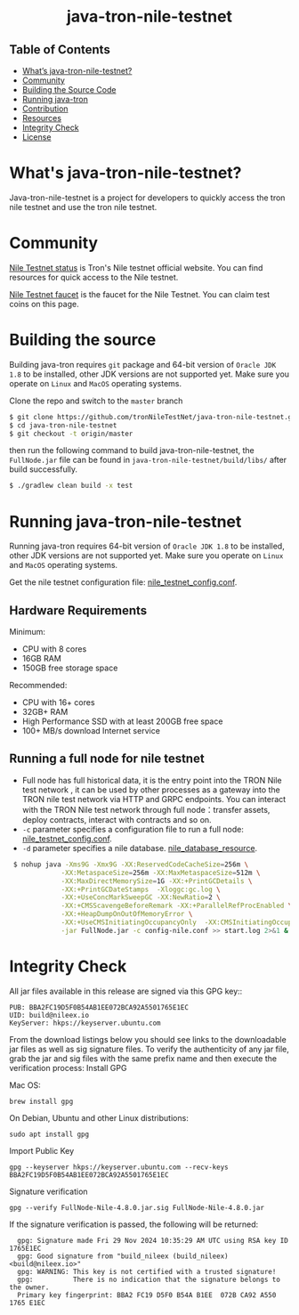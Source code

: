 <h1 align="center">
  <br>
  java-tron-nile-testnet
  <br>
</h1>


## Table of Contents

- [What’s java-tron-nile-testnet?](#whats-java-tron-nile-testnet)
- [Community](#community)
- [Building the Source Code](#building-the-source)
- [Running java-tron](#running-java-tron)
- [Contribution](#contribution)
- [Resources](#resources)
- [Integrity Check](#integrity-check)
- [License](#license)

# What's java-tron-nile-testnet?

Java-tron-nile-testnet is a project for developers to quickly access the tron nile testnet and use the tron nile testnet.

# Community

[Nile Testnet status](https://nileex.io/status/getStatusPage) is Tron's Nile testnet official website. You can find resources for quick access to the Nile testnet.

[Nile Testnet faucet](https://nileex.io/join/getJoinPage) is the faucet for the Nile Testnet. You can claim test coins on this page.


# Building the source

Building java-tron requires `git` package and 64-bit version of `Oracle JDK 1.8` to be installed, other JDK versions are not supported yet. Make sure you operate on `Linux` and `MacOS` operating systems.

Clone the repo and switch to the `master` branch

```bash
$ git clone https://github.com/tronNileTestNet/java-tron-nile-testnet.git
$ cd java-tron-nile-testnet
$ git checkout -t origin/master
```

then run the following command to build java-tron-nile-testnet, the `FullNode.jar` file can be found in `java-tron-nile-testnet/build/libs/` after build successfully.

```bash
$ ./gradlew clean build -x test
```

# Running java-tron-nile-testnet

Running java-tron requires 64-bit version of `Oracle JDK 1.8` to be installed, other JDK versions are not supported yet. Make sure you operate on `Linux` and `MacOS` operating systems.

Get the nile testnet configuration file: [nile_testnet_config.conf](https://github.com/tronNileTestNet/java-tron-nile-testnet/tree/Nile/framework/src/main/resources/config-nile.conf).

## Hardware Requirements

Minimum:

- CPU with 8 cores
- 16GB RAM
- 150GB free storage space

Recommended:

- CPU with 16+ cores
- 32GB+ RAM
- High Performance SSD with at least 200GB free space
- 100+ MB/s download Internet service

## Running a full node for nile testnet

- Full node has full historical data, it is the entry point into the TRON Nile test network , it can be used by other processes as a gateway into the TRON nile test network via HTTP and GRPC endpoints. You can interact with the TRON Nile test network through full node：transfer assets, deploy contracts, interact with contracts and so on.
- `-c` parameter specifies a configuration file to run a full node:
[nile_testnet_config.conf](https://github.com/tronNileTestNet/java-tron-nile-testnet/tree/Nile/framework/src/main/resources/config-nile.conf).
- `-d` parameter specifies a nile database. [nile_database_resource](https://database.nileex.io/).

```bash
 $ nohup java -Xms9G -Xmx9G -XX:ReservedCodeCacheSize=256m \
             -XX:MetaspaceSize=256m -XX:MaxMetaspaceSize=512m \
             -XX:MaxDirectMemorySize=1G -XX:+PrintGCDetails \
             -XX:+PrintGCDateStamps  -Xloggc:gc.log \
             -XX:+UseConcMarkSweepGC -XX:NewRatio=2 \
             -XX:+CMSScavengeBeforeRemark -XX:+ParallelRefProcEnabled \
             -XX:+HeapDumpOnOutOfMemoryError \
             -XX:+UseCMSInitiatingOccupancyOnly  -XX:CMSInitiatingOccupancyFraction=70 \
             -jar FullNode.jar -c config-nile.conf >> start.log 2>&1 &
```

# Integrity Check

All jar files available in this release are signed via this GPG key::
  ```
  PUB: BBA2FC19D5F0B54AB1EE072BCA92A5501765E1EC
  UID: build@nileex.io
  KeyServer: hkps://keyserver.ubuntu.com
  ```
From the download listings below you should see links to the downloadable jar files as well as sig signature files. To verify the authenticity of any jar file, grab the jar and sig files with the same prefix name and then execute the verification process:
Install GPG

Mac OS:
  ```
  brew install gpg
  ```

On Debian, Ubuntu and other Linux distributions:
  ```
  sudo apt install gpg
  ```
 
Import Public Key
  ```
  gpg --keyserver hkps://keyserver.ubuntu.com --recv-keys BBA2FC19D5F0B54AB1EE072BCA92A5501765E1EC
  ```


Signature verification
  ```
  gpg --verify FullNode-Nile-4.8.0.jar.sig FullNode-Nile-4.8.0.jar
  ```

If the signature verification is passed, the following will be returned:

  ```
    gpg: Signature made Fri 29 Nov 2024 10:35:29 AM UTC using RSA key ID 1765E1EC
    gpg: Good signature from "build_nileex (build_nileex)<build@nileex.io>"
    gpg: WARNING: This key is not certified with a trusted signature!
    gpg:          There is no indication that the signature belongs to the owner.
    Primary key fingerprint: BBA2 FC19 D5F0 B54A B1EE  072B CA92 A550 1765 E1EC
  ```


